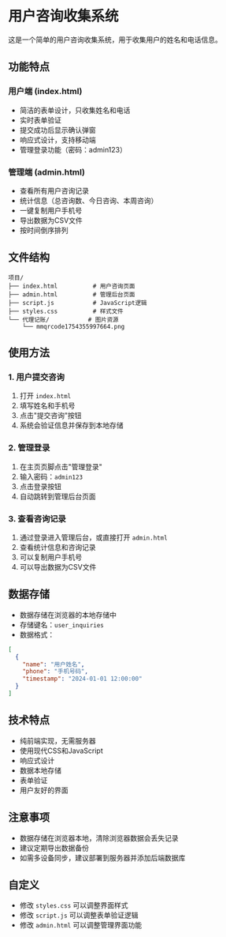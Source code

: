 # 用户咨询收集系统

这是一个简单的用户咨询收集系统，用于收集用户的姓名和电话信息。

## 功能特点

### 用户端 (index.html)
- 简洁的表单设计，只收集姓名和电话
- 实时表单验证
- 提交成功后显示确认弹窗
- 响应式设计，支持移动端
- 管理登录功能（密码：admin123）

### 管理端 (admin.html)
- 查看所有用户咨询记录
- 统计信息（总咨询数、今日咨询、本周咨询）
- 一键复制用户手机号
- 导出数据为CSV文件
- 按时间倒序排列

## 文件结构

```
项目/
├── index.html          # 用户咨询页面
├── admin.html          # 管理后台页面
├── script.js           # JavaScript逻辑
├── styles.css          # 样式文件
└── 代理记账/           # 图片资源
    └── mmqrcode1754355997664.png
```

## 使用方法

### 1. 用户提交咨询
1. 打开 `index.html`
2. 填写姓名和手机号
3. 点击"提交咨询"按钮
4. 系统会验证信息并保存到本地存储

### 2. 管理登录
1. 在主页页脚点击"管理登录"
2. 输入密码：`admin123`
3. 点击登录按钮
4. 自动跳转到管理后台页面

### 3. 查看咨询记录
1. 通过登录进入管理后台，或直接打开 `admin.html`
2. 查看统计信息和咨询记录
3. 可以复制用户手机号
4. 可以导出数据为CSV文件

## 数据存储

- 数据存储在浏览器的本地存储中
- 存储键名：`user_inquiries`
- 数据格式：
```json
[
  {
    "name": "用户姓名",
    "phone": "手机号码",
    "timestamp": "2024-01-01 12:00:00"
  }
]
```

## 技术特点

- 纯前端实现，无需服务器
- 使用现代CSS和JavaScript
- 响应式设计
- 数据本地存储
- 表单验证
- 用户友好的界面

## 注意事项

- 数据存储在浏览器本地，清除浏览器数据会丢失记录
- 建议定期导出数据备份
- 如需多设备同步，建议部署到服务器并添加后端数据库

## 自定义

- 修改 `styles.css` 可以调整界面样式
- 修改 `script.js` 可以调整表单验证逻辑
- 修改 `admin.html` 可以调整管理界面功能
